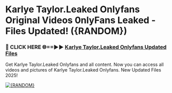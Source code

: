 # Karlye Taylor.Leaked Onlyfans Original Videos 0nlyFans Leaked - Files Updated! ({RANDOM})

<h3>🔴 CLICK HERE 🌐==►► <a href="https://betterlinks.top/A2PfLJ" rel="nofollow">Karlye Taylor.Leaked Onlyfans Updated Files</a></h3>

Get Karlye Taylor.Leaked Onlyfans and all content. Now you can access all videos and pictures of Karlye Taylor.Leaked Onlyfans. New Updated Files 2025!

[![{RANDOM}](https://i.imgur.com/ppqm5kG.gif)](https://betterlinks.top/A2PfLJ)